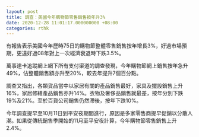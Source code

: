 ```yaml
---
layout: post
title: 調查：美國今年購物節零售銷售按年升3%
date: 2020-12-28 11:01:17.000000000 +08:00
categories: rthk
---
```


有報告表示美國今年歷時75日的購物節整體零售銷售按年增長3%，好過市場預期，更遠好過08年對上一次經濟衰退時下跌3.5%。

萬事達卡追蹤網上網下所有支付渠道的調查發現，今年購物節網上銷售按年急升49%，佔整體銷售額亦升至20%，較去年提升7個百分點。

調查又指出，各類貨品當中以家居有關的產品銷售最好，家具及擺設銷售上升16%，家居修繕產品銷售亦升14%。衣物及奢侈品銷售就最差，按年分別下跌19%及21%。至於百貨公司銷售仍然滯後，按年下跌10%。

今年調查提早至10月11日到平安夜期間進行，原因是多家零售商提早促銷以分散人潮。如果從傳統銷售季開始的11月至平安夜計算，今年購物節零售銷售上升2.4%。
